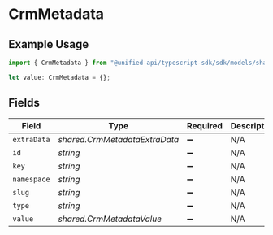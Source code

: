 # CrmMetadata

## Example Usage

```typescript
import { CrmMetadata } from "@unified-api/typescript-sdk/sdk/models/shared";

let value: CrmMetadata = {};
```

## Fields

| Field                         | Type                          | Required                      | Description                   |
| ----------------------------- | ----------------------------- | ----------------------------- | ----------------------------- |
| `extraData`                   | *shared.CrmMetadataExtraData* | :heavy_minus_sign:            | N/A                           |
| `id`                          | *string*                      | :heavy_minus_sign:            | N/A                           |
| `key`                         | *string*                      | :heavy_minus_sign:            | N/A                           |
| `namespace`                   | *string*                      | :heavy_minus_sign:            | N/A                           |
| `slug`                        | *string*                      | :heavy_minus_sign:            | N/A                           |
| `type`                        | *string*                      | :heavy_minus_sign:            | N/A                           |
| `value`                       | *shared.CrmMetadataValue*     | :heavy_minus_sign:            | N/A                           |